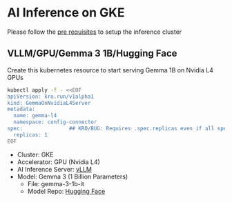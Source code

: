 # AI Inference on GKE

Please follow the [pre requisites](prerequisite.md) to setup the inference cluster

## VLLM/GPU/Gemma 3 1B/Hugging Face

Create this kubernetes resource to start serving Gemma 1B on Nvidia L4 GPUs

```bash
kubectl apply -f - <<EOF
apiVersion: kro.run/v1alpha1
kind: GemmaOnNvidiaL4Server
metadata:
  name: gemma-l4
  namespace: config-connector
spec:               ## KRO/BUG: Requires .spec.replicas even if all spec fields are optional
  replicas: 1
EOF
```

- Cluster: GKE
- Accelerator: GPU (Nvidia L4)
- AI Inference Server: [vLLM](https://docs.vllm.ai/en/latest/)
- Model: Gemma 3 (1 Billion Parameters)
  - File: gemma-3-1b-it
  - Model Repo: [Hugging Face](https://huggingface.co/google/gemma-3-1b-it)
